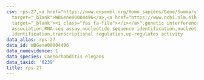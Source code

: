```yaml
---
csv: rps-27,<a href="https://www.ensembl.org/Homo_sapiens/Gene/Summary?db=core;g=WBGene00004496"
  target="_blank">WBGene00004496</a>,<a href="https://www.ncbi.nlm.nih.gov/pubmed/27496166"
  target="_blank"><i class="fas fa-file"></i></a>",genetic interference,functional
  association,RNA-seq assay,nucleotide sequence identification,nucleotide sequence
  identification,transcriptional regulation,up-regulates activity
data_alias: rps-27
data_id: WBGene00004496
data_numevidence: 1
data_species: Caenorhabditis elegans
data_taxid: '6239'
title: rps-27
---
```

